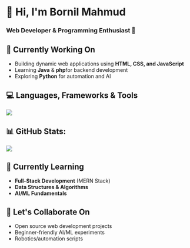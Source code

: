 # 👋 Hi, I'm Bornil Mahmud  

### **Web Developer & Programming Enthusiast** 🌟  

## 🚀 **Currently Working On**  
- Building dynamic web applications using **HTML, CSS, and JavaScript**  
- Learning **Java**  & **php**for backend development  
- Exploring **Python** for automation and AI  

## 💻 Languages, Frameworks & Tools 
[![](https://skillicons.dev/icons?i=c,cpp,py,pycharm,java,idea,vscode,js,html,css,ps,au,pr,github,linux,windows,apple,powershell&perline=9)](https://github.com/armanhossen-dev)


## 📊 GitHub Stats:
![](https://github-readme-stats.vercel.app/api/top-langs/?username=BornilMahmud&theme=dark&hide_border=false&include_all_commits=true&count_private=true&layout=compact)

## 🌱 **Currently Learning**  
- **Full-Stack Development** (MERN Stack)  
- **Data Structures & Algorithms**  
- **AI/ML Fundamentals**  

## 🤝 **Let's Collaborate On**  
- Open source web development projects  
- Beginner-friendly AI/ML experiments  
- Robotics/automation scripts  
